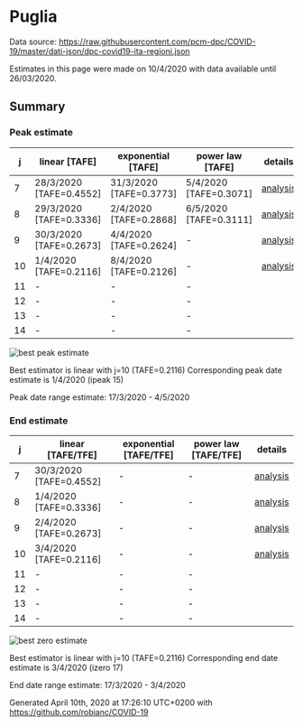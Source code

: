 # Puglia


Data source: https://raw.githubusercontent.com/pcm-dpc/COVID-19/master/dati-json/dpc-covid19-ita-regioni.json

Estimates in this page were made on 10/4/2020 with data available until 26/03/2020.


## Summary 

### Peak estimate 
|j|linear [TAFE]|exponential [TAFE]|power law [TAFE]|details|
|---|----|-----------|---------|-------|
|7|28/3/2020 [TAFE=0.4552]|31/3/2020 [TAFE=0.3773]|5/4/2020 [TAFE=0.3071]|[analysis](COVID-19_puglia_j7_2020-03-26.md)|
|8|29/3/2020 [TAFE=0.3336]|2/4/2020 [TAFE=0.2868]|6/5/2020 [TAFE=0.3111]|[analysis](COVID-19_puglia_j8_2020-03-26.md)|
|9|30/3/2020 [TAFE=0.2673]|4/4/2020 [TAFE=0.2624]|-|[analysis](COVID-19_puglia_j9_2020-03-26.md)|
|10|1/4/2020 [TAFE=0.2116]|8/4/2020 [TAFE=0.2126]|-|[analysis](COVID-19_puglia_j10_2020-03-26.md)|
|11|-|-|-||
|12|-|-|-||
|13|-|-|-||
|14|-|-|-||

![best peak estimate](COVID-19_puglia_j10_2020-03-26.png)

Best estimator is linear with j=10 (TAFE=0.2116)
Corresponding peak date estimate is 1/4/2020 (ipeak 15)


Peak date range estimate: 17/3/2020 - 4/5/2020

### End estimate 
|j|linear [TAFE/TFE]|exponential [TAFE/TFE]|power law [TAFE/TFE]|details|
|---|----|-----------|---------|-------|
|7|30/3/2020 [TAFE=0.4552]|-|-|[analysis](COVID-19_puglia_j7_2020-03-26.md)|
|8|1/4/2020 [TAFE=0.3336]|-|-|[analysis](COVID-19_puglia_j8_2020-03-26.md)|
|9|2/4/2020 [TAFE=0.2673]|-|-|[analysis](COVID-19_puglia_j9_2020-03-26.md)|
|10|3/4/2020 [TAFE=0.2116]|-|-|[analysis](COVID-19_puglia_j10_2020-03-26.md)|
|11|-|-|-||
|12|-|-|-||
|13|-|-|-||
|14|-|-|-||

![best zero estimate](COVID-19_puglia_j10_2020-03-26.png)

Best estimator is linear with j=10 (TAFE=0.2116)
Corresponding end date estimate is 3/4/2020 (izero 17)


End date range estimate: 17/3/2020 - 3/4/2020

Generated April 10th, 2020 at 17:26:10 UTC+0200 with https://github.com/robianc/COVID-19
